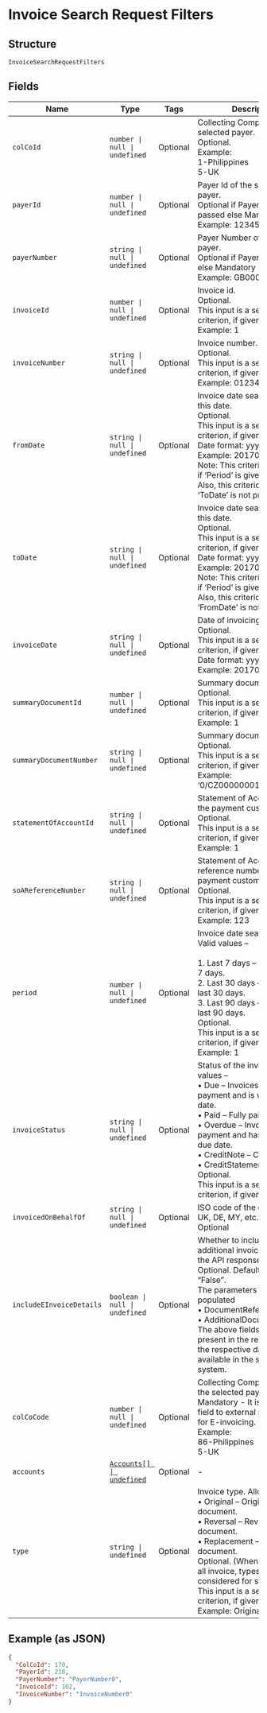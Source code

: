 
# Invoice Search Request Filters

## Structure

`InvoiceSearchRequestFilters`

## Fields

| Name | Type | Tags | Description |
|  --- | --- | --- | --- |
| `colCoId` | `number \| null \| undefined` | Optional | Collecting Company Id of the selected payer.<br>Optional.<br>Example:<br>1-Philippines<br>5-UK |
| `payerId` | `number \| null \| undefined` | Optional | Payer Id of the selected payer.<br>Optional if PayerNumber is passed else Mandatory<br>Example: 123456 |
| `payerNumber` | `string \| null \| undefined` | Optional | Payer Number of the selected payer.<br>Optional if PayerId is passed else Mandatory<br>Example: GB000000123 |
| `invoiceId` | `number \| null \| undefined` | Optional | Invoice id.<br>Optional.<br>This input is a search criterion, if given.<br>Example: 1 |
| `invoiceNumber` | `string \| null \| undefined` | Optional | Invoice number.<br>Optional.<br>This input is a search criterion, if given.<br>Example: 0123456789 |
| `fromDate` | `string \| null \| undefined` | Optional | Invoice date searched from this date.<br>Optional.<br>This input is a search criterion, if given.<br>Date format: yyyyMMdd<br>Example: 20170830<br>Note: This criterion is ignored if ‘Period’ is given.<br>Also, this criterion is ignored if ‘ToDate’ is not provided. |
| `toDate` | `string \| null \| undefined` | Optional | Invoice date searched until this date.<br>Optional.<br>This input is a search criterion, if given.<br>Date format: yyyyMMdd<br>Example: 20170830<br>Note: This criterion is ignored if ‘Period’ is given.<br>Also, this criterion is ignored if ‘FromDate’ is not provided. |
| `invoiceDate` | `string \| null \| undefined` | Optional | Date of invoicing.<br>Optional.<br>This input is a search criterion, if given.<br>Date format: yyyyMMdd<br>Example: 20170830 |
| `summaryDocumentId` | `number \| null \| undefined` | Optional | Summary document id<br>Optional.<br>This input is a search criterion, if given.<br>Example: 1 |
| `summaryDocumentNumber` | `string \| null \| undefined` | Optional | Summary document number<br>Optional.<br>This input is a search criterion, if given.<br>Example: ‘0/CZ0000000123456/2017’ |
| `statementOfAccountId` | `string \| null \| undefined` | Optional | Statement of Account Id of the payment customer.<br>Optional.<br>This input is a search criterion, if given.<br>Example: 1 |
| `soAReferenceNumber` | `string \| null \| undefined` | Optional | Statement of Account reference number of the payment customer.<br>Optional.<br>This input is a search criterion, if given.<br>Example: 123 |
| `period` | `number \| null \| undefined` | Optional | Invoice date search period. Valid values –<br><br>1. Last 7 days – Issued in last 7 days.<br>2. Last 30 days – Issued in last 30 days.<br>3. Last 90 days – Issued in last 90 days.<br>   Optional.<br>   This input is a search criterion, if given.<br>   Example: 1 |
| `invoiceStatus` | `string \| null \| undefined` | Optional | Status of the invoice. Valid values –<br>•	Due – Invoices due for payment and is within the due date.<br>•	Paid – Fully paid Invoices.<br>•	Overdue – Invoices due of payment and has crossed the due date.<br>•	CreditNote – Credit notes<br>•	CreditStatement<br>Optional.<br>This input is a search criterion, if given. |
| `invoicedOnBehalfOf` | `string \| null \| undefined` | Optional | ISO code of the country i.e., UK, DE, MY, etc.<br>Optional |
| `includeEInvoiceDetails` | `boolean \| null \| undefined` | Optional | Whether to include the additional invoice details in the API response.<br>Optional. Default value “False”.<br>The parameters that are populated<br>•	DocumentReference<br>•	AdditionalDocuments<br>The above fields will not be present in the response when the respective data is not available in the source system. |
| `colCoCode` | `number \| null \| undefined` | Optional | Collecting Company Code of the selected payer.<br>Mandatory - It is mandatory field to external source ATOS for E-invoicing.<br>Example:<br>86-Philippines<br>5-UK |
| `accounts` | [`Accounts[] \| undefined`](../../doc/models/accounts.md) | Optional | - |
| `type` | `string \| undefined` | Optional | Invoice type. Allowed values –<br>•	Original – Original document.<br>•	Reversal – Reversed document.<br>•	Replacement – Replaced document.<br>Optional. (When not passed all invoice, types are considered for search)<br>This input is a search criterion, if given.<br>Example: Original |

## Example (as JSON)

```json
{
  "ColCoId": 170,
  "PayerId": 218,
  "PayerNumber": "PayerNumber0",
  "InvoiceId": 102,
  "InvoiceNumber": "InvoiceNumber0"
}
```

